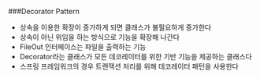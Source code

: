 ###Decorator Pattern

- 상속을 이용한 확장이 증가하게 되면 클래스가 불필요하게 증가한다
- 상속이 아닌 위임을 하는 방식으로 기능을 확장해 나간다
- FileOut 인터페이스는 파일을 출력하는 기능
- Decorator라는 클래스가 모든 데코레이터를 위한 기반 기능을 제공하는 클래스다
- 스프링 프레임워크의 경우 트랜잭션 처리를 위해 데코레이터 패턴을 사용한다
